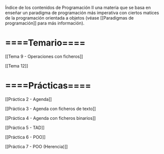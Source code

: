 Índice de los contenidos de Programación II una materia que se basa en enseñar un paradigma de programación más imperativa con ciertos matices de la programación orientada a objetos (véase [[Paradigmas de programación]] para más información).

====**Temario**====
=============

[[Tema 9 - Operaciones con ficheros]]

[[Tema 12]]

====**Prácticas**====
==============

[[Práctica 2 - Agenda]]

[[Práctica 3 - Agenda con ficheros de texto]]

[[Práctica 4 - Agenda con ficheros binarios]]

[[Práctica 5 - TAD]]

[[Práctica 6 - POO]]

[[Práctica 7 - POO (Herencia)]]





